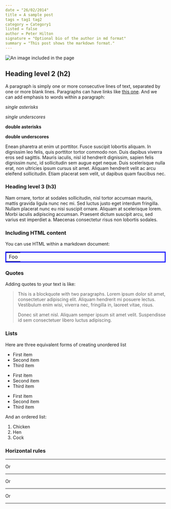 ```yaml
---
date = "26/02/2014"
title = A sample post
tags = tag1 tag2
category = Category1
listed = false
author = Peter Hilton
signature = "Optional bio of the author in md format"
summary = "This post shows the markdown format."
---
```


![An image included in the page](http://blog.lunatech.com/2013/04/03/typesafe-at-010dev.jpg)

## Heading level 2 (h2)

A paragraph is simply one or more consecutive lines of text, separated by one or more blank lines. 
Paragraphs can have links like [this one](http://google.com "Example").
And we can add emphasis to words within a paragraph: 

*single asterisks*

_single underscores_

**double asterisks**

__double underscores__

Enean pharetra at enim ut porttitor. Fusce suscipit lobortis aliquam. In dignissim leo felis, quis porttitor tortor commodo non. Duis dapibus viverra eros sed sagittis. Mauris iaculis, nisl id hendrerit dignissim, sapien felis dignissim nunc, id sollicitudin sem augue eget neque. Duis scelerisque nulla erat, non ultricies ipsum cursus sit amet. Aliquam hendrerit velit ac arcu eleifend sollicitudin. Etiam placerat sem velit, ut dapibus quam faucibus nec. 

### Heading level 3 (h3)

Nam ornare, tortor at sodales sollicitudin, nisl tortor accumsan mauris, mattis gravida ligula nunc nec mi. Sed luctus justo eget interdum fringilla. Nullam placerat nunc eu nisi suscipit ornare. Aliquam at scelerisque lorem. Morbi iaculis adipiscing accumsan. Praesent dictum suscipit arcu, sed varius est imperdiet a. Maecenas consectetur risus non lobortis sodales. 

### Including HTML content

You can use HTML within a markdown document:

<table style="border: solid blue;">
    <tr>
        <td>Foo</td>
    </tr>
</table>

### Quotes 

Adding quotes to your text is like:
> This is a blockquote with two paragraphs. Lorem ipsum dolor sit amet,
> consectetuer adipiscing elit. Aliquam hendrerit mi posuere lectus.
> Vestibulum enim wisi, viverra nec, fringilla in, laoreet vitae, risus.
> 
> Donec sit amet nisl. Aliquam semper ipsum sit amet velit. Suspendisse
> id sem consectetuer libero luctus adipiscing.

### Lists

Here are three equivalent forms of creating unordered list

* First item
* Second item
* Third item

+ First item
+ Second item
+ Third item

- First item
- Second item
- Third item

And an ordered list:

1. Chicken
2. Hen
3. Cock


### Horizontal rules

* * *

Or

***

Or 

*****

Or 

---------------------------